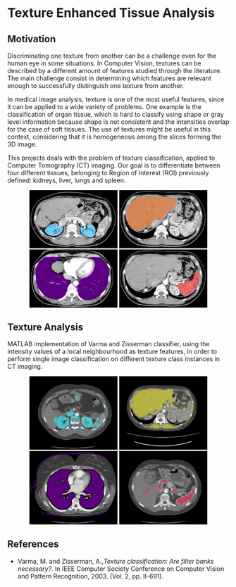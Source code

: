 # Texture Enhanced Tissue Analysis

## Motivation

Discriminating one texture from another can be a challenge even for the human eye in some situations. In Computer Vision, textures can be described by a different amount of features studied through the literature. The main challenge consist in determining which features are relevant enough to successfully distinguish one texture from another.

In medical image analysis, texture is one of the most useful features, since it can be applied
to a wide variety of problems. One example is the classification of organ tissue, which is hard to
classify using shape or gray level information because shape is not consistent and the intensities
overlap for the case of soft tissues. The use of textures might be useful in this context, considering
that it is homogeneous among the slices forming the 3D image.

This projects deals with the problem of texture classification, applied to Computer Tomography
(CT) imaging. Our goal is to differentiate between four different tissues, belonging to Region
of Interest (ROI) previously defined: kidneys, liver, lungs and spleen.

<p align="center">
  <img src="/img/kidneys.png" width="200px">
  <img src="/img/liver.png" width="200px">
  <img src="/img/lungs.png" width="200px">
  <img src="/img/spleen.png" width="200px">
</p>

## Texture Analysis

MATLAB implementation of Varma and Zisserman classifier, using the intensity values of a local
neighbourhood as texture features, in order to perform single image classification on different
texture class instances in CT imaging.

<p align="center">
  <img src="/img/seg_kidney.png" width="200px">
  <img src="/img/seg_liver.png" width="200px">
  <img src="/img/seg_lung.png" width="200px">
  <img src="/img/seg_spleen.png" width="200px">
</p>


## References

- Varma, M. and Zisserman, A.,*Texture classification: Are filter banks necessary?*. In IEEE Computer Society Conference on Computer Vision and Pattern Recognition, 2003. (Vol. 2, pp. II-691).



